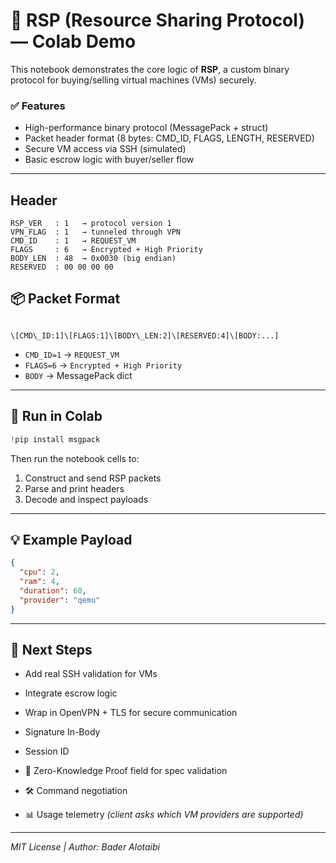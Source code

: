 # 🔗 RSP (Resource Sharing Protocol) — Colab Demo

This notebook demonstrates the core logic of **RSP**, a custom binary protocol for buying/selling virtual machines (VMs) securely.

### ✅ Features

- High-performance binary protocol (MessagePack + struct)
- Packet header format (8 bytes: CMD_ID, FLAGS, LENGTH, RESERVED)
- Secure VM access via SSH (simulated)
- Basic escrow logic with buyer/seller flow

---

## Header 
```
RSP_VER   : 1   → protocol version 1
VPN_FLAG  : 1   → tunneled through VPN
CMD_ID    : 1   → REQUEST_VM
FLAGS     : 6   → Encrypted + High Priority
BODY_LEN  : 48  → 0x0030 (big endian)
RESERVED  : 00 00 00 00
```

## 📦 Packet Format

```

\[CMD\_ID:1]\[FLAGS:1]\[BODY\_LEN:2]\[RESERVED:4]\[BODY:...]

````

- `CMD_ID=1` → `REQUEST_VM`
- `FLAGS=6`  → `Encrypted + High Priority`
- `BODY`     → MessagePack dict

---

## 🚀 Run in Colab

```python
!pip install msgpack
````

Then run the notebook cells to:

1. Construct and send RSP packets
2. Parse and print headers
3. Decode and inspect payloads

---

## 💡 Example Payload

```json
{
  "cpu": 2,
  "ram": 4,
  "duration": 60,
  "provider": "qemu"
}
```

---

## 🧠 Next Steps

* Add real SSH validation for VMs
* Integrate escrow logic
* Wrap in OpenVPN + TLS for secure communication
* Signature In-Body
* Session ID
* 🔐 Zero-Knowledge Proof field for spec validation

* 🛠 Command negotiation
* 📊 Usage telemetry *(client asks which VM providers are supported)*

---

*MIT License | Author: Bader Alotaibi*
